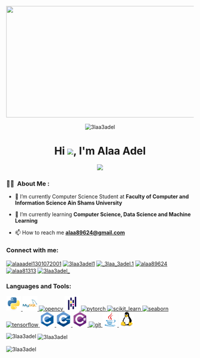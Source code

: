 <p align="center"><img src="[https://giphy.com/gifs/tech-system-alliance-YYW0hHizzIOrlhimPG](https://media.giphy.com/media/YYW0hHizzIOrlhimPG/giphy.gif)" width="600" height="300"  /></p>
<p align="center"> <img src="https://komarev.com/ghpvc/?username=3laa3adel&label=Profile%20views&color=0e75b6&style=flat" alt="3laa3adel" /> </p>
<h1 align="center">Hi <img src="https://media.giphy.com/media/hvRJCLFzcasrR4ia7z/giphy.gif" width="40">, I'm Alaa Adel</h1>
<p align="center">
     <a href="https://github.com/DenverCoder1/readme-typing-svg"><img src="https://readme-typing-svg.herokuapp.com?lines=Computer+Science+Student;Interested+in;Data+Science;Machine+Learning;Deep+Learning&center=true&width=500&height=50"></a>
</p>

### :man_technologist: &nbsp;About Me :
- 🔭 I’m currently Computer Science Student at **Faculty of Computer and Information Science Ain Shams University**

- 🌱 I’m currently learning **Computer Science, Data Science and Machine Learning**

- 📫 How to reach me **alaa89624@gmail.com**

<h3 align="left">Connect with me:</h3>
<p align="left">
<a href="https://linkedin.com/in/alaaadel1301072001" target="blank"><img align="center" src="https://raw.githubusercontent.com/rahuldkjain/github-profile-readme-generator/master/src/images/icons/Social/linked-in-alt.svg" alt="alaaadel1301072001" height="30" width="40" /></a>
<a href="https://fb.com/3laa3adel1" target="blank"><img align="center" src="https://raw.githubusercontent.com/rahuldkjain/github-profile-readme-generator/master/src/images/icons/Social/facebook.svg" alt="3laa3adel1" height="30" width="40" /></a>
<a href="https://instagram.com/_3laa_3adel.1" target="blank"><img align="center" src="https://raw.githubusercontent.com/rahuldkjain/github-profile-readme-generator/master/src/images/icons/Social/instagram.svg" alt="_3laa_3adel.1" height="30" width="40" /></a>
<a href="https://www.hackerrank.com/alaa89624" target="blank"><img align="center" src="https://raw.githubusercontent.com/rahuldkjain/github-profile-readme-generator/master/src/images/icons/Social/hackerrank.svg" alt="alaa89624" height="30" width="40" /></a>
<a href="https://codeforces.com/profile/alaa81313" target="blank"><img align="center" src="https://raw.githubusercontent.com/rahuldkjain/github-profile-readme-generator/master/src/images/icons/Social/codeforces.svg" alt="alaa81313" height="30" width="40" /></a>
<a href="https://www.leetcode.com/3laa3adel_" target="blank"><img align="center" src="https://raw.githubusercontent.com/rahuldkjain/github-profile-readme-generator/master/src/images/icons/Social/leet-code.svg" alt="3laa3adel_" height="30" width="40" /></a>
</p>

<h3 align="left">Languages and Tools:</h3>
<p align="left"> <a href="https://www.python.org" target="_blank" rel="noreferrer"> <img src="https://raw.githubusercontent.com/devicons/devicon/master/icons/python/python-original.svg" alt="python" width="40" height="40"/> </a> <a href="https://www.mysql.com/" target="_blank" rel="noreferrer"> <img src="https://raw.githubusercontent.com/devicons/devicon/master/icons/mysql/mysql-original-wordmark.svg" alt="mysql" width="40" height="40"/> </a> <a href="https://opencv.org/" target="_blank" rel="noreferrer"> <img src="https://www.vectorlogo.zone/logos/opencv/opencv-icon.svg" alt="opencv" width="40" height="40"/> </a> <a href="https://pandas.pydata.org/" target="_blank" rel="noreferrer"> <img src="https://raw.githubusercontent.com/devicons/devicon/2ae2a900d2f041da66e950e4d48052658d850630/icons/pandas/pandas-original.svg" alt="pandas" width="40" height="40"/> </a> <a href="https://pytorch.org/" target="_blank" rel="noreferrer"> <img src="https://www.vectorlogo.zone/logos/pytorch/pytorch-icon.svg" alt="pytorch" width="40" height="40"/> </a> <a href="https://scikit-learn.org/" target="_blank" rel="noreferrer"> <img src="https://upload.wikimedia.org/wikipedia/commons/0/05/Scikit_learn_logo_small.svg" alt="scikit_learn" width="40" height="40"/> </a> <a href="https://seaborn.pydata.org/" target="_blank" rel="noreferrer"> <img src="https://seaborn.pydata.org/_images/logo-mark-lightbg.svg" alt="seaborn" width="40" height="40"/> </a> <a href="https://www.tensorflow.org" target="_blank" rel="noreferrer"> <img src="https://www.vectorlogo.zone/logos/tensorflow/tensorflow-icon.svg" alt="tensorflow" width="40" height="40"/> </a> <a href="https://www.cprogramming.com/" target="_blank" rel="noreferrer"> <img src="https://raw.githubusercontent.com/devicons/devicon/master/icons/c/c-original.svg" alt="c" width="40" height="40"/> </a> <a href="https://www.w3schools.com/cpp/" target="_blank" rel="noreferrer"> <img src="https://raw.githubusercontent.com/devicons/devicon/master/icons/cplusplus/cplusplus-original.svg" alt="cplusplus" width="40" height="40"/> </a> <a href="https://www.w3schools.com/cs/" target="_blank" rel="noreferrer"> <img src="https://raw.githubusercontent.com/devicons/devicon/master/icons/csharp/csharp-original.svg" alt="csharp" width="40" height="40"/> </a> <a href="https://git-scm.com/" target="_blank" rel="noreferrer"> <img src="https://www.vectorlogo.zone/logos/git-scm/git-scm-icon.svg" alt="git" width="40" height="40"/> </a> <a href="https://www.java.com" target="_blank" rel="noreferrer"> <img src="https://raw.githubusercontent.com/devicons/devicon/master/icons/java/java-original.svg" alt="java" width="40" height="40"/> </a> <a href="https://www.linux.org/" target="_blank" rel="noreferrer"> <img src="https://raw.githubusercontent.com/devicons/devicon/master/icons/linux/linux-original.svg" alt="linux" width="40" height="40"/> </a> </p>

<p><img align="left" src="https://github-readme-stats.vercel.app/api/top-langs?username=3laa3adel&theme=dark&background=000000)&show_icons=true&locale=en&layout=compact" alt="3laa3adel" /></p>

<p>&nbsp;<img align="center" src="https://github-readme-stats.vercel.app/api?username=3laa3adel&theme=dark&background=000000)&show_icons=true&locale=en" alt="3laa3adel" /></p>

<p><img align="center" src="https://github-readme-streak-stats.herokuapp.com/?user=3laa3adel&theme=dark&background=000000)" alt="3laa3adel" /></p>
